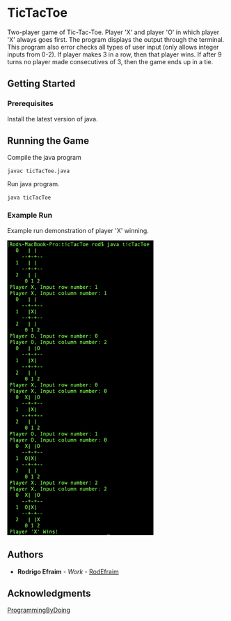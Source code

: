 # TicTacToe

Two-player game of Tic-Tac-Toe. Player 'X' and player 'O' in which player 'X' always goes first. The program displays the output through the terminal. This program also error checks all types of user input (only allows integer inputs from 0-2). If  player makes 3 in a row, then that player wins. If after 9 turns no player made consecutives of 3, then the game ends up in a tie.

## Getting Started

### Prerequisites

Install the latest version of java.

## Running the Game

Compile the java program

```
javac ticTacToe.java
```

Run java program.

```
java ticTacToe
```

### Example Run

Example run demonstration of player 'X' winning.

<img width="336" alt="screen shot 2019-01-12 at 1 47 09 pm" src="https://github.com/asraf4786/Tic-Tac-Toe/blob/main/51078848-aad8e480-1670-11e9-8c0c-d76c5e7b44e5.png">

## Authors

* **Rodrigo Efraim** - *Work* - [RodEfraim](https://github.com/asraf4786)

## Acknowledgments

[ProgrammingByDoing](https://programmingbydoing.com)
